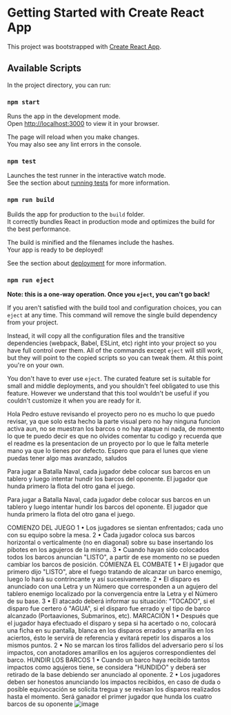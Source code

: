# Getting Started with Create React App

This project was bootstrapped with [Create React App](https://github.com/facebook/create-react-app).

## Available Scripts

In the project directory, you can run:

### `npm start`

Runs the app in the development mode.\
Open [http://localhost:3000](http://localhost:3000) to view it in your browser.

The page will reload when you make changes.\
You may also see any lint errors in the console.

### `npm test`

Launches the test runner in the interactive watch mode.\
See the section about [running tests](https://facebook.github.io/create-react-app/docs/running-tests) for more information.

### `npm run build`

Builds the app for production to the `build` folder.\
It correctly bundles React in production mode and optimizes the build for the best performance.

The build is minified and the filenames include the hashes.\
Your app is ready to be deployed!

See the section about [deployment](https://facebook.github.io/create-react-app/docs/deployment) for more information.

### `npm run eject`

**Note: this is a one-way operation. Once you `eject`, you can't go back!**

If you aren't satisfied with the build tool and configuration choices, you can `eject` at any time. This command will remove the single build dependency from your project.

Instead, it will copy all the configuration files and the transitive dependencies (webpack, Babel, ESLint, etc) right into your project so you have full control over them. All of the commands except `eject` will still work, but they will point to the copied scripts so you can tweak them. At this point you're on your own.

You don't have to ever use `eject`. The curated feature set is suitable for small and middle deployments, and you shouldn't feel obligated to use this feature. However we understand that this tool wouldn't be useful if you couldn't customize it when you are ready for it.

Hola Pedro estuve revisando el proyecto pero no es mucho lo que puedo revisar, ya que solo esta hecho la parte visual pero no hay ninguna funcion activa aun, no se muestran los barcos o no hay ataque ni nada, de momento lo que te puedo decir es que no olvides comentar tu codigo y recuerda que el readme es la presentacion de un proyecto por lo que le falta meterle mano ya que lo tienes por defecto. Espero que para el lunes que viene puedas tener algo mas avanzado, saludos




Para jugar a Batalla Naval, cada jugador debe colocar sus barcos en un tablero y luego intentar hundir los barcos del oponente. El jugador que hunda primero la flota del otro gana el juego. 



Para jugar a Batalla Naval, cada jugador debe colocar sus barcos en un tablero y luego intentar hundir los barcos del oponente. El jugador que hunda primero la flota del otro gana el juego. 


COMIENZO DEL JUEGO
1 • Los jugadores se sientan enfrentados; cada uno con su equipo sobre la mesa.
2 • Cada jugador coloca sus barcos horizontal o verticalmente (no en diagonal) sobre su
base insertando los pibotes en los agujeros de la misma.
3 • Cuando hayan sido colocados todos los barcos anuncian "LISTO", a partir de ese
momento no se pueden cambiar los barcos de posición.
COMIENZA EL COMBATE
1 • El jugador que primero dijo "LISTO", abre el fuego tratando de alcanzar un barco
enemigo, luego lo hará su contrincante y así sucesivamente.
2 • El disparo es anunciado con una Letra y un Número que corresponden a un agujero del
tablero enemigo localizado por la convergencia entre la Letra y el Número de su base.
3 • El atacado deberá informar su situación: "TOCADO", si el disparo fue certero ó
"AGUA", si el disparo fue errado y el tipo de barco alcanzado (Portaaviones, Submarinos,
etc).
MARCACIÓN
1 • Después que el jugador haya efectuado el disparo y sepa si ha acertado o no, colocará
una ficha en su pantalla, blanca en los disparos errados y amarilla en los aciertos, ésto le
servirá de referencia y evitará repetir los disparos a los mismos puntos.
2 • No se marcan los tiros fallidos del adversario pero sí los impactos, con anotadores
amarillos en los agujeros correspondientes del barco.
HUNDIR LOS BARCOS
1 • Cuando un barco haya recibido tantos impactos como agujeros tiene, se considera
"HUNDIDO" y deberá ser retirado de la base debiendo ser anunciado al oponente.
2 • Los jugadores deben ser honestos anunciando los impactos recibidos,
en caso de duda o posible equivocación se solicita tregua y se revisan
los disparos realizados hasta el momento.
Será ganador el primer jugador que hunda los cuatro barcos de su oponente
![image](https://github.com/user-attachments/assets/e88d1fe2-78dc-4ff7-8684-24b95e8945cf)

